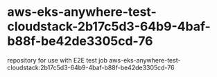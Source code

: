 # aws-eks-anywhere-test-cloudstack-2b17c5d3-64b9-4baf-b88f-be42de3305cd-76
repository for use with E2E test job aws-eks-anywhere-test-cloudstack:2b17c5d3-64b9-4baf-b88f-be42de3305cd-76
